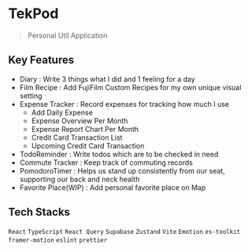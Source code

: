 # TekPod

> Personal Util Application

## Key Features

- Diary : Write 3 things what I did and 1 feeling for a day
- Film Recipe : Add FujiFilm Custom Recipes for my own unique visual setting
- Expense Tracker : Record expenses for tracking how much I use
  - Add Daily Expense
  - Expense Overview Per Month
  - Expense Report Chart Per Month
  - Credit Card Transaction List
  - Upcoming Credit Card Transaction
- TodoReminder : Write todos which are to be checked in need
- Commute Tracker : Keep track of commuting records
- PomodoroTimer : Helps us stand up consistently from our seat, supporting our back and neck health
- Favorite Place(WIP) : Add personal favorite place on Map

## Tech Stacks

`React` `TypeScript` `React Query` `Supabase` `Zustand` `Vite` `Emotion` `es-toolkit` `framer-motion` `eslint` `prettier`
